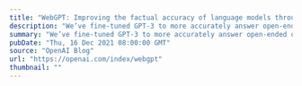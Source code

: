 ```yaml
---
title: "WebGPT: Improving the factual accuracy of language models through web browsing"
description: "We’ve fine-tuned GPT-3 to more accurately answer open-ended questions using a text-based web browser."
summary: "We’ve fine-tuned GPT-3 to more accurately answer open-ended questions using a text-based web browser."
pubDate: "Thu, 16 Dec 2021 08:00:00 GMT"
source: "OpenAI Blog"
url: "https://openai.com/index/webgpt"
thumbnail: ""
---
```


